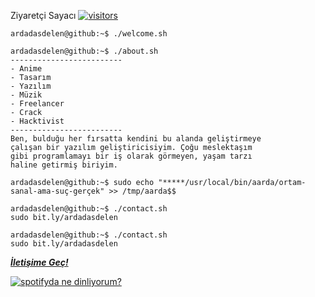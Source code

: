 Ziyaretçi Sayacı  [![visitors](https://visitor-badge.laobi.icu/badge?page_id=ardadasdelen.ardadasdelen)](https://bit.ly/ardadasdelen)
```console
ardadasdelen@github:~$ ./welcome.sh
```
```console
ardadasdelen@github:~$ ./about.sh
-------------------------
- Anime
- Tasarım
- Yazılım
- Müzik
- Freelancer
- Crack
- Hacktivist
-------------------------
Ben, bulduğu her fırsatta kendini bu alanda geliştirmeye 
çalışan bir yazılım geliştiricisiyim. Çoğu meslektaşım 
gibi programlamayı bir iş olarak görmeyen, yaşam tarzı 
haline getirmiş biriyim.
```
```console
ardadasdelen@github:~$ sudo echo "*****/usr/local/bin/aarda/ortam-sanal-ama-suç-gerçek" >> /tmp/aarda$$
```
```console
ardadasdelen@github:~$ ./contact.sh
sudo bit.ly/ardadasdelen
```
```console
ardadasdelen@github:~$ ./contact.sh
sudo bit.ly/ardadasdelen
```
***[İletişime Geç!](https://bit.ly/ardadasdelen)***

[![spotifyda ne dinliyorum?](https://spotify-github-profile.vercel.app/api/view?uid=su8ifhnt52og805ngstk1hcej&cover_image=true&theme=novatorem&bar_color=ae00ff&bar_color_cover=false)](https://open.spotify.com/user/su8ifhnt52og805ngstk1hcej)
